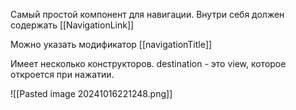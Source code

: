 Самый простой компонент для навигации. Внутри себя должен содержать [[NavigationLink]]

Можно указать модификатор [[navigationTitle]]

Имеет несколько конструкторов.
destination - это view, которое откроется при нажатии.

![[Pasted image 20241016221248.png]]